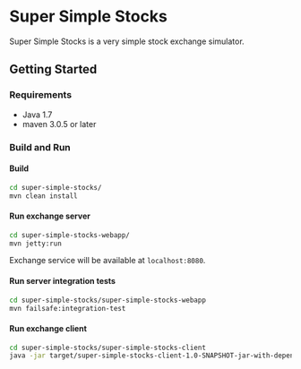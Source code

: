 # Super Simple Stocks

Super Simple Stocks is a very simple stock exchange simulator.

## Getting Started

### Requirements
* Java 1.7
* maven 3.0.5 or later

### Build and Run

#### Build
```sh
cd super-simple-stocks/
mvn clean install
```

#### Run exchange server
```sh
cd super-simple-stocks-webapp/
mvn jetty:run
```

Exchange service will be available at ```localhost:8080```.

#### Run server integration tests
```sh
cd super-simple-stocks/super-simple-stocks-webapp
mvn failsafe:integration-test
```

#### Run exchange client
```sh
cd super-simple-stocks/super-simple-stocks-client
java -jar target/super-simple-stocks-client-1.0-SNAPSHOT-jar-with-dependencies.jar
```
